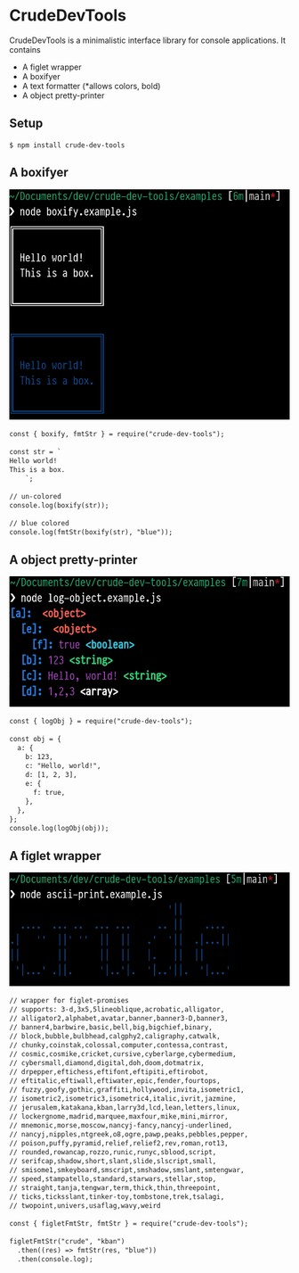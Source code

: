 # CrudeDevTools

CrudeDevTools is a minimalistic interface library for console applications. It contains

- A figlet wrapper
- A boxifyer
- A text formatter (*allows colors, bold)
- A object pretty-printer

## Setup
```
$ npm install crude-dev-tools
```

## A boxifyer
![screenshot: boxifier](https://raw.githubusercontent.com/bergsans/crude-dev-tools/main/assets/boxify-example.png)

```
const { boxify, fmtStr } = require("crude-dev-tools");

const str = `
Hello world!
This is a box.
    `;

// un-colored
console.log(boxify(str));

// blue colored
console.log(fmtStr(boxify(str), "blue"));
```


## A object pretty-printer
![screenshot: object pretty-printer](https://raw.githubusercontent.com/bergsans/crude-dev-tools/main/assets/lob-obj-example.png)

```
const { logObj } = require("crude-dev-tools");

const obj = {
  a: {
    b: 123,
    c: "Hello, world!",
    d: [1, 2, 3],
    e: {
      f: true,
    },
  },
};
console.log(logObj(obj));
```

## A figlet wrapper
![screenshot: figlet wrapper](https://raw.githubusercontent.com/bergsans/crude-dev-tools/main/assets/ascii-print-example.png)
```
// wrapper for figlet-promises
// supports: 3-d,3x5,5lineoblique,acrobatic,alligator,
// alligator2,alphabet,avatar,banner,banner3-D,banner3,
// banner4,barbwire,basic,bell,big,bigchief,binary,
// block,bubble,bulbhead,calgphy2,caligraphy,catwalk,
// chunky,coinstak,colossal,computer,contessa,contrast,
// cosmic,cosmike,cricket,cursive,cyberlarge,cybermedium,
// cybersmall,diamond,digital,doh,doom,dotmatrix,
// drpepper,eftichess,eftifont,eftipiti,eftirobot,
// eftitalic,eftiwall,eftiwater,epic,fender,fourtops,
// fuzzy,goofy,gothic,graffiti,hollywood,invita,isometric1,
// isometric2,isometric3,isometric4,italic,ivrit,jazmine,
// jerusalem,katakana,kban,larry3d,lcd,lean,letters,linux,
// lockergnome,madrid,marquee,maxfour,mike,mini,mirror,
// mnemonic,morse,moscow,nancyj-fancy,nancyj-underlined,
// nancyj,nipples,ntgreek,o8,ogre,pawp,peaks,pebbles,pepper,
// poison,puffy,pyramid,relief,relief2,rev,roman,rot13,
// rounded,rowancap,rozzo,runic,runyc,sblood,script,
// serifcap,shadow,short,slant,slide,slscript,small,
// smisome1,smkeyboard,smscript,smshadow,smslant,smtengwar,
// speed,stampatello,standard,starwars,stellar,stop,
// straight,tanja,tengwar,term,thick,thin,threepoint,
// ticks,ticksslant,tinker-toy,tombstone,trek,tsalagi,
// twopoint,univers,usaflag,wavy,weird

const { figletFmtStr, fmtStr } = require("crude-dev-tools");

figletFmtStr("crude", "kban")
  .then((res) => fmtStr(res, "blue"))
  .then(console.log);
```
